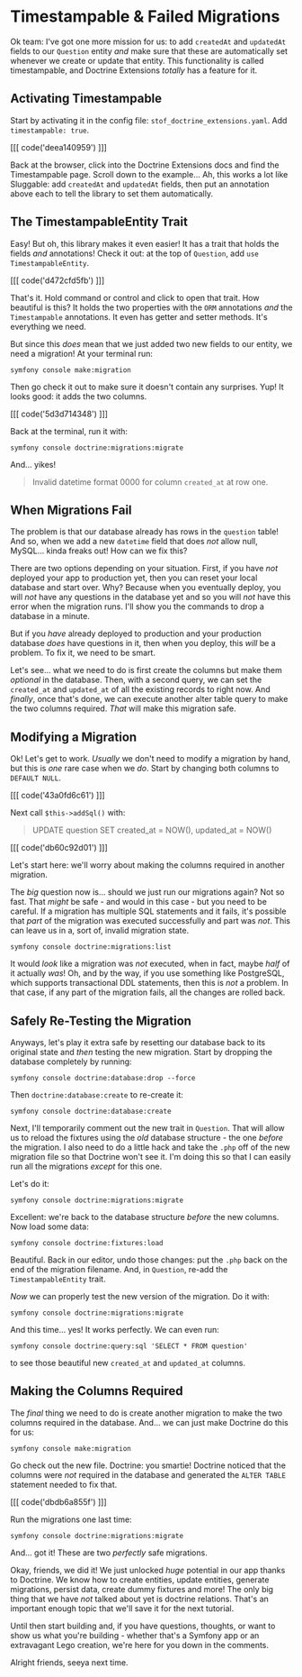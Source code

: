 # Timestampable & Failed Migrations

Ok team: I've got one more mission for us: to add `createdAt` and `updatedAt`
fields to our `Question` entity *and* make sure that these are automatically set
whenever we create or update that entity. This functionality is called timestampable,
and Doctrine Extensions *totally* has a feature for it.

## Activating Timestampable

Start by activating it in the config file: `stof_doctrine_extensions.yaml`.
Add `timestampable: true`.

[[[ code('deea140959') ]]]

Back at the browser, click into the Doctrine Extensions docs and find the
Timestampable page. Scroll down to the example... Ah, this works a lot like
Sluggable: add `createdAt`  and `updatedAt` fields, then put an annotation above
each to tell the library to set them automatically.

## The TimestampableEntity Trait

Easy! But oh, this library makes it even easier! It has a trait that holds the
fields *and* annotations! Check it out: at the top of `Question`, add
`use TimestampableEntity`.

[[[ code('d472cfd5fb') ]]]

That's it. Hold command or control and click to open that trait. How beautiful
is this? It holds the two properties with the `ORM` annotations *and* the
`Timestampable` annotations. It even has getter and setter methods. It's
everything we need.

But since this *does* mean that we just added two new fields to our entity, we
need a migration! At your terminal run:

```terminal
symfony console make:migration
```

Then go check it out to make sure it doesn't contain any surprises. Yup! It looks
good: it adds the two columns.

[[[ code('5d3d714348') ]]]

Back at the terminal, run it with:

```terminal
symfony console doctrine:migrations:migrate
```

And... yikes!

> Invalid datetime format 0000 for column `created_at` at row one.

## When Migrations Fail

The problem is that our database already has rows in the `question` table! And
so, when we add a new `datetime` field that does *not* allow null, MySQL...
kinda freaks out! How can we fix this?

There are two options depending on your situation. First, if you have *not* deployed
your app to production yet, then you can reset your local database and start over.
Why? Because when you eventually deploy, you will *not* have any questions in the
database yet and so you will *not* have this error when the migration runs. I'll
show you the commands to drop a database in a minute.

But if you *have* already deployed to production and your production database
*does* have questions in it, then when you deploy, this *will* be a problem. To
fix it, we need to be smart.

Let's see... what we need to do is first create the columns but make them
*optional* in the database. Then, with a second query, we can set the
`created_at` and `updated_at` of all the existing records to right now. And *finally*,
once that's done, we can execute another alter table query to make the two
columns required. *That* will make this migration safe.

## Modifying a Migration

Ok! Let's get to work. *Usually* we don't need to modify a migration by hand,
but this is *one* rare case when we *do*. Start by changing both columns to
`DEFAULT NULL`.

[[[ code('43a0fd6c61') ]]]

Next call `$this->addSql()` with:

> UPDATE question SET created_at = NOW(), updated_at = NOW()

[[[ code('db60c92d01') ]]]

Let's start here: we'll worry about making the columns required in
another migration.

The *big* question now is... should we just run our migrations again? Not so fast.
That *might* be safe - and would in this case - but you need to be careful. If
a migration has multiple SQL statements and it fails, it's possible that *part*
of the migration was executed successfully and part was *not*. This can leave us
in a, sort of, invalid migration state.

```terminal-status
symfony console doctrine:migrations:list
```

It would *look* like a migration was *not* executed, when in fact, maybe *half*
of it actually *was*! Oh, and by the way, if you use something like PostgreSQL,
which supports transactional DDL statements, then this is *not* a problem. In
that case, if any part of the migration fails, all the changes are rolled back.

## Safely Re-Testing the Migration

Anyways, let's play it extra safe by resetting our database back to its original
state and *then* testing the new migration. Start by dropping the database
completely by running:

```terminal
symfony console doctrine:database:drop --force
```

Then `doctrine:database:create` to re-create it:

```terminal-silent
symfony console doctrine:database:create
```

Next, I'll temporarily comment out the new trait in `Question`. That will allow us
to reload the fixtures using the *old* database structure - the one *before*
the migration. I also need to do a little hack and take the `.php` off of the new
migration file so that Doctrine won't see it. I'm doing this so that I can easily
run all the migrations *except* for this one.

Let's do it:

```terminal
symfony console doctrine:migrations:migrate
```

Excellent: we're back to the database structure *before* the new columns. Now
load some data:

```terminal
symfony console doctrine:fixtures:load
```

Beautiful. Back in our editor, undo those changes: put the `.php` back
on the end of the migration filename. And, in `Question`, re-add the
`TimestampableEntity` trait.

*Now* we can properly test the new version of the migration. Do it with:

```terminal
symfony console doctrine:migrations:migrate
```

And this time... yes! It works perfectly. We can even run:

```terminal
symfony console doctrine:query:sql 'SELECT * FROM question'
```

to see those beautiful new `created_at` and `updated_at` columns.

## Making the Columns Required

The *final* thing we need to do is create another migration to make the two
columns required in the database. And... we can just make Doctrine do this for
us:

```terminal
symfony console make:migration
```

Go check out the new file. Doctrine: you smartie! Doctrine noticed that the
columns were *not* required in the database and generated the `ALTER TABLE` statement
needed to fix that.

[[[ code('dbdb6a855f') ]]]

Run the migrations one last time:

```terminal-silent
symfony console doctrine:migrations:migrate
```

And... got it! These are two *perfectly* safe migrations.

Okay, friends, we did it! We just unlocked *huge* potential in our app
thanks to Doctrine. We know how to create entities, update entities, generate
migrations, persist data, create dummy fixtures and more! The only big thing
that we have *not* talked about yet is doctrine relations. That's an important
enough topic that we'll save it for the next tutorial.

Until then start building and, if you have questions, thoughts, or want to
show us what you're building - whether that's a Symfony app or an extravagant
Lego creation, we're here for you down in the comments.

Alright friends, seeya next time.
